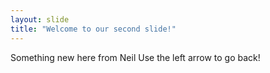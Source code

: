```yaml
---
layout: slide
title: "Welcome to our second slide!"
---
```

Something new here from Neil
Use the left arrow to go back!
